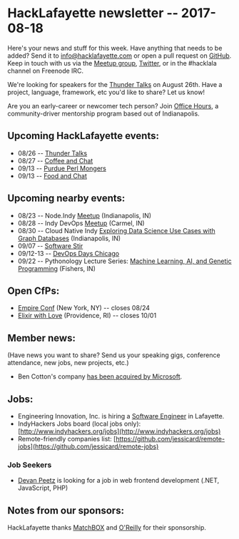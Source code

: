 # HackLafayette newsletter -- 2017-08-18

Here's your news and stuff for this week. Have anything that needs to be added? Send it to info@hacklafayette.com or open a pull request on [GitHub](https://github.com/hacklafayette/newsletter). Keep in touch with us via the [Meetup group](https://www.meetup.com/hacklafayette/), [Twitter](https://twitter.com/hacklafayette), or in the #hacklala channel on Freenode IRC.

We're looking for speakers for the [Thunder Talks](https://www.meetup.com/hacklafayette/events/237527854/) on August 26th. Have a project, language, framework, etc you'd like to share? Let us know!

Are you an early-career or newcomer tech person? Join [Office Hours](https://www.linkedin.com/pulse/office-hours-community-driven-mentorship-program-scott-williams), a community-driver mentorship program based out of Indianapolis. 

## Upcoming HackLafayette events:
* 08/26 -- [Thunder Talks](https://www.meetup.com/hacklafayette/events/239012244/)
* 08/27 -- [Coffee and Chat](https://www.meetup.com/hacklafayette/events/242280322/)
* 09/13 -- [Purdue Perl Mongers](https://www.meetup.com/hacklafayette/events/242626635/)
* 09/13 -- [Food and Chat](https://www.meetup.com/hacklafayette/events/242626548/)

## Upcoming nearby events:
* 08/23 -- Node.Indy [Meetup](https://www.meetup.com/Node-indy/events/241156300/) (Indianapolis, IN)
* 08/28 -- Indy DevOps [Meetup](https://www.meetup.com/IndyDevOps/events/242060944/) (Carmel, IN)
* 08/30 -- Cloud Native Indy [Exploring Data Science Use Cases with Graph Databases](https://www.meetup.com/Cloud-Native-Indy/events/241967312/) (Indianapolis, IN)
* 09/07 -- [Software Stir](https://twitter.com/softwarestir)
* 09/12-13 -- [DevOps Days Chicago](https://www.devopsdays.org/events/2017-chicago/)
* 09/22 -- Pythonology Lecture Series: [Machine Learning, AI, and Genetic Programming](https://www.eventbrite.com/e/pythology-lecture-series-machine-learning-ai-and-genetic-programming-tickets-35583817155?aff=erelexpmlt) (Fishers, IN)

## Open CfPs:
* [Empire Conf](https://speak.empireconf.org/) (New York, NY) -- closes 08/24
* [Elixir with Love](http://www.elixir-with-love.com/#cfp) (Providence, RI) -- closes 10/01

## Member news:
(Have news you want to share? Send us your speaking gigs, conference attendance, new jobs, new projects, etc.)
* Ben Cotton's company [has been acquired by Microsoft](https://cyclecomputing.com/cycle-computing-joining-microsoft/).

## Jobs:
* Engineering Innovation, Inc. is hiring a [Software Engineer](https://www.eii-online.com/software-engineer) in Lafayette.
* IndyHackers Jobs board (local jobs only): [http://www.indyhackers.org/jobs](http://www.indyhackers.org/jobs)
* Remote-friendly companies list: [https://github.com/jessicard/remote-jobs](https://github.com/jessicard/remote-jobs)

### Job Seekers
* [Devan Peetz](https://drive.google.com/file/d/0BytBnQoypD1xNTd1Y25kM1hJeGc/view) is looking for a job in web frontend development (.NET, JavaScript, PHP)

## Notes from our sponsors:

HackLafayette thanks [MatchBOX](http://matchboxstudio.org/) and [O'Reilly](http://www.oreilly.com/) for their sponsorship.
